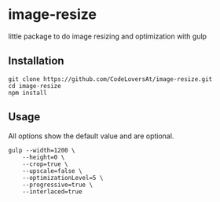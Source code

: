 # image-resize
little package to do image resizing and optimization with gulp

## Installation

```shell
git clone https://github.com/CodeLoversAt/image-resize.git
cd image-resize
npm install
```

## Usage

All options show the default value and are optional.

```shell
gulp --width=1200 \
    --height=0 \
    --crop=true \
    --upscale=false \
    --optimizationLevel=5 \
    --progressive=true \
    --interlaced=true
```
